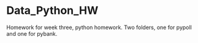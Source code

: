 # Data_Python_HW
Homework for week three, python homework.  Two folders, one for pypoll and one for pybank.
